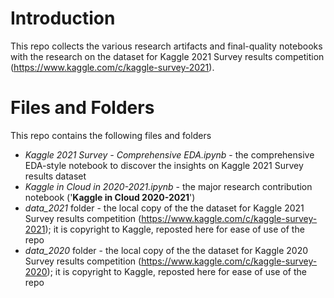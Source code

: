 # Introduction
This repo collects the various research artifacts and final-quality notebooks with the research on the dataset for Kaggle 2021  Survey results competition (https://www.kaggle.com/c/kaggle-survey-2021).

# Files and Folders

This repo contains the following files and folders

- *Kaggle 2021 Survey - Comprehensive EDA.ipynb* - the comprehensive EDA-style notebook to discover the insights on Kaggle 2021  Survey results dataset
- *Kaggle in Cloud in 2020-2021.ipynb* - the major research contribution notebook ('**Kaggle in Cloud 2020-2021**')
- *data_2021* folder - the local copy of the the dataset for Kaggle 2021  Survey results competition (https://www.kaggle.com/c/kaggle-survey-2021); it is copyright to Kaggle, reposted here for ease of use of the repo
- *data_2020* folder - the local copy of the the dataset for Kaggle 2020  Survey results competition (https://www.kaggle.com/c/kaggle-survey-2020); it is copyright to Kaggle, reposted here for ease of use of the repo

